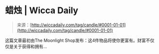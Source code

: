 <!--yml

category: 未分类

date: 2024-06-12 18:25:49

-->

# 蜡烛 | Wicca Daily

> 来源：[http://wiccadaily.com/tag/candle/#0001-01-01](http://wiccadaily.com/tag/candle/#0001-01-01)

这篇文章最初由The Moonlight Shop发布：这4件物品将使你更富有。财富不仅仅是关于获得和拥有…
